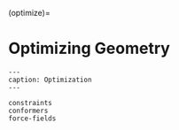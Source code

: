 (optimize)=

# Optimizing Geometry

```{toctree}
---
caption: Optimization
---

constraints
conformers
force-fields
```
